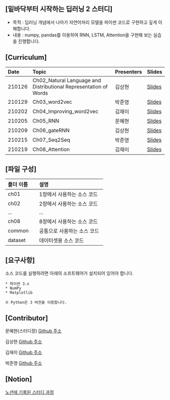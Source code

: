 ## [밑바닥부터 시작하는 딥러닝 2 스터디]
 
- 목적 : 딥러닝 개념에서 나아가 자연어처리 모델을 파이썬 코드로 구현하고 깊게 이해합니다.
- 내용 : numpy, pandas를 이용하여 RNN, LSTM, Attention을 구현해 보는 실습을 진행합니다.

## [Curriculum]

|Date|Topic|Presenters|Slides|
|:-- |:-- |:-- |:-- |
|210126|Ch02_Natural Language and Distributional Representation of Words|김상현|[Slides](https://github.com/hyehyeonmoon/DL_from_scratch_2/tree/main/Ch02_Natural%20Language%20and%20Distributional%20Representation%20of%20Words)|
|210129|Ch03_word2vec|박준영|[Slides](https://github.com/hyehyeonmoon/DL_from_scratch_2/tree/main/Ch03_word2vec)|
|210202|Ch04_Improving_word2vec|김재이|[Slides](https://github.com/hyehyeonmoon/DL_from_scratch_2/tree/main/Ch04_Improving_word2vec)|
|210205|Ch05_RNN|문혜현|[Slides](https://github.com/hyehyeonmoon/DL_from_scratch_2/tree/main/Ch05_RNN)|
|210209|Ch06_gateRNN|김상현|[Slides](https://github.com/hyehyeonmoon/DL_from_scratch_2/tree/main/Ch06_gateRNN)|
|210215|Ch07_Seq2Seq|박준영|[Slides](https://github.com/hyehyeonmoon/DL_from_scratch_2/tree/main/Ch07_Seq2Seq)|
|210219|Ch08_Attention|김재이|[Slides](https://github.com/hyehyeonmoon/DL_from_scratch_2/tree/main/Ch07_Seq2Seq)|


## [파일 구성]

|폴더 이름 |설명                         |
|:--        |:--                          |
|ch01       |1장에서 사용하는 소스 코드 |
|ch02       |2장에서 사용하는 소스 코드    |
|...        |...                          |
|ch08       |8장에서 사용하는 소스 코드    |
|common     |공통으로 사용하는 소스 코드  |
|dataset    |데이터셋용 소스 코드 |


## [요구사항]
소스 코드를 실행하려면 아래의 소프트웨어가 설치되어 있어야 합니다.

```
* 파이썬 3.x
* NumPy
* Matplotlib

※ Python은 3 버전을 이용합니다.
```

## [Contributor]

문혜현(스터디장) [Github 주소](https://github.com/angelfox4)

김상현 [Github 주소](https://github.com/shkim960520)

김재이 [Github 주소](https://github.com/jaykimm99)

박준영 [Github 주소](https://github.com/pjy970108)


## [Notion]

[노션에 기록된 스터디 과정](https://www.notion.so/DL-from-scratch-9b684af031bb4524b0bcd93c9d4fd2a1)
